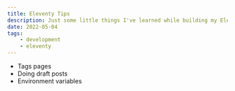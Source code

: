 ```yaml
---
title: Eleventy Tips
description: Just some little things I've learned while building my Eleventy sites.
date: 2022-05-04
tags:
    - development
    - eleventy
---
```


 * Tags pages
 * Doing draft posts
 * Environment variables
